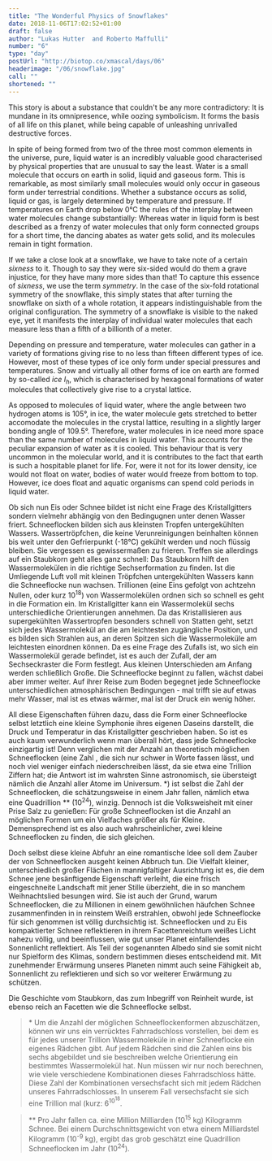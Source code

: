 ```yaml
---
title: "The Wonderful Physics of Snowflakes"
date: 2018-11-06T17:02:52+01:00
draft: false
author: "Lukas Hutter  and Roberto Maffulli"
number: "6"
type: "day"
postUrl: "http://biotop.co/xmascal/days/06"
headerimage: "/06/snowflake.jpg"
call: ""
shortened: ""
---
```


This story is about a substance that couldn't be any more contradictory: It is mundane in its omnipresence, while oozing symbolicism. It forms the basis of all life on this planet, while being capable of unleashing unrivalled destructive forces.

In spite of being formed from two of the three most common elements in the universe, pure, liquid water is an incredibly valuable good characterised by physical properties that are unusual to say the least. Water is a small molecule that occurs on earth in solid, liquid and gaseous form. This is remarkable, as most similarly small molecules would only occur in gaseous form under terrestrial conditions. Whether a substance occurs as solid, liquid or gas, is largely determined by temperature and pressure. If temperatures on Earth drop below 0°C the rules of the interplay between water molecules change substantially: Whereas water in liquid form is best described as a frenzy of water molecules that only form connected groups for a short time, the dancing abates as water gets solid, and its molecules remain in tight formation.

If we take a close look at a snowflake, we have to take note of a certain *sixness* to it. Though to say they were six-sided would do them a grave injustice, for they have many more sides than that! To capture this essence of *sixness*, we use the term *symmetry*. In the case of the six-fold rotational symmetry of the snowflake, this simply states that after turning the snowflake on sixth of a whole rotation, it appears indistinguishable from the original configuration. The symmetry of a snowflake is visible to the naked eye, yet it manifests the interplay of individual water molecules that each measure less than a fifth of a billionth of a meter.

Depending on pressure and temperature, water molecules can gather in a variety of formations giving rise to no less than fifteen different types of ice. However, most of these types of ice only form under special pressures and temperatures. Snow and virtually all other forms of ice on earth are formed by so-called *ice I<sub>h</sub>*, which is characterised by hexagonal formations of water molecules that collectively give rise to a crystal lattice.

As opposed to molecules of liquid water, where the angle between two hydrogen atoms is 105°, in ice, the water molecule gets stretched to better accomodate the molecules in the crystal lattice, resulting in a slightly larger bonding angle of 109.5°. Therefore, water molecules in ice need more space than the same number of molecules in liquid water. This accounts for the peculiar expansion of water as it is cooled. This behaviour that is very uncommon in the molecular world, and it is contributes to the fact that earth is such a hospitable planet for life. For, were it not for its lower density, ice would not float on water, bodies of water would freeze from bottom to top. However, ice does float and aquatic organisms can spend cold periods in liquid water.
 
Ob sich nun Eis oder Schnee bildet ist nicht eine Frage des Kristallgitters sondern vielmehr abhängig von den Bedingugnen unter denen Wasser friert. Schneeflocken bilden sich aus kleinsten Tropfen untergekühlten Wassers. Wassertröpfchen, die keine Verunreinigungen beinhalten können bis weit unter den Gefrierpunkt (-18°C) gekühlt werden und noch flüssig bleiben. Sie vergessen es gewissermaßen zu frieren. Treffen sie allerdings auf ein Staubkorn geht alles ganz schnell: Das Staubkorn hilft den Wassermolekülen in die richtige Sechserformation zu finden. Ist die Umliegende Luft voll mit kleinen Tröpfchen untergekühlten Wassers kann die Schneeflocke nun wachsen. Trillionen (eine Eins gefolgt von achtzehn Nullen, oder kurz 10<sup>18</sup>) von Wassermolekülen ordnen sich so schnell es geht in die Formation ein. Im Kristallgitter kann ein Wassermolekül sechs unterschiedliche Orientierungen annehmen. Da das Kristallisieren aus supergekühlten Wassertropfen besonders schnell von Statten geht, setzt sich jedes Wassermolekül an die am leichtesten zugängliche Position, und es bilden sich Strahlen aus, an deren Spitzen sich die Wassermoleküle am leichtesten einordnen können. Da es eine Frage des Zufalls ist, wo sich ein Wassermolekül gerade befindet, ist es auch der Zufall, der am Sechseckraster die Form festlegt. Aus kleinen Unterschieden am Anfang werden schließlich Große. Die Schneeflocke beginnt zu fallen, wächst dabei aber immer weiter. Auf ihrer Reise zum Boden begegnet jede Schneeflocke unterschiedlichen atmosphärischen Bedingungen - mal trifft sie auf etwas mehr Wasser, mal ist es etwas wärmer, mal ist der Druck ein wenig höher.

All diese Eigenschaften führen dazu, dass die Form einer Schneeflocke selbst letztlich eine kleine Symphonie ihres eigenen Daseins darstellt, die Druck und Temperatur in das Kristallgitter geschrieben haben. So ist es auch kaum verwunderlich wenn man überall hört, dass jede Schneeflocke einzigartig ist! Denn verglichen mit der Anzahl an theoretisch möglichen Schneeflocken (eine Zahl , die sich nur schwer in Worte fassen lässt, und noch viel weniger einfach niederschreiben lässt, da sie etwa eine Trillion Ziffern hat; die Antwort ist im wahrsten Sinne astronomisch, sie übersteigt nämlich die Anzahl aller Atome im Universum. \*) ist selbst die Zahl der Schneeflocken, die schätzungsweise in einem Jahr fallen, nämlich etwa eine Quadrillion \*\* (10<sup>24</sup>), winzig. Dennoch ist die Volksweisheit mit einer Prise Salz zu genießen: Für große Schneeflocken ist die Anzahl an möglichen Formen um ein Vielfaches größer als für Kleine. Demensprechend ist es also auch wahrscheinlicher, zwei kleine Schneeflocken zu finden, die sich gleichen.

Doch selbst diese kleine Abfuhr an eine romantische Idee soll dem Zauber der von Schneeflocken ausgeht keinen Abbruch tun. Die Vielfalt kleiner, unterschiedlich großer Flächen in mannigfaltiger Ausrichtung ist es, die dem Schnee jene besänftigende Eigenschaft verleiht, die eine frisch eingeschneite Landschaft mit jener Stille überzieht, die in so manchem Weihnachtslied besungen wird. Sie ist auch der Grund, warum Schneeflocken, die zu Millionen in einem gewöhnlichen häufchen Schnee zusammenfinden in in reinstem Weiß erstrahlen, obwohl jede Schneeflocke für sich genommen ist völlig durchsichtig ist. Schneeflocken und zu Eis kompaktierter Schnee reflektieren in ihrem Facettenreichtum weißes Licht nahezu völlig, und beeinflussen, wie gut unser Planet einfallendes Sonnenlicht reflektiert. Als Teil der sogenannten Albedo sind sie somit nicht nur Spielform des Klimas, sondern bestimmen dieses entscheidend mit. Mit zunehmender Erwärmung unseres Planeten nimmt auch seine Fähigkeit ab, Sonnenlicht zu reflektieren und sich so vor weiterer Erwärmung zu schützen.

Die Geschichte vom Staubkorn, das zum Inbegriff von Reinheit wurde, ist ebenso reich an Facetten wie die Schneeflocke selbst.

> \* Um die Anzahl der möglichen Schneeflockenformen abzuschätzen, können wir uns ein verrücktes Fahrradschloss vorstellen, bei dem es für jedes unserer Trillion Wassermoleküle in einer Schneeflocke ein eigenes Rädchen gibt. Auf jedem Rädchen sind die Zahlen eins bis sechs abgebildet und sie beschreiben welche Orientierung ein bestimmtes Wassermolekül hat. Nun müssen wir nur noch berechnen, wie viele verschiedene Kombinationen dieses Fahrradschloss hätte. Diese Zahl der Kombinationen versechsfacht sich mit jedem Rädchen unseres Fahrradschlosses. In unserem Fall versechsfacht sie sich eine Trillion mal (kurz: 6<sup>10<sup>18</sup></sup>.

> \*\* Pro Jahr fallen ca. eine Million Milliarden (10<sup>15</sup> kg) Kilogramm Schnee. Bei einem Durchschnittsgewicht von etwa einem Milliardstel Kilogramm (10<sup>-9</sup> kg), ergibt das grob geschätzt eine Quadrillion Schneeflocken im Jahr (10<sup>24</sup>).
